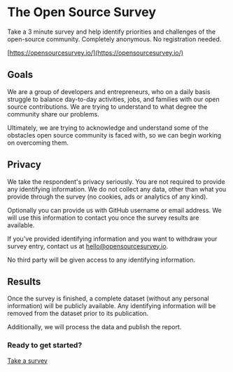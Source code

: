 # The Open Source Survey
Take a 3 minute survey and help identify priorities and challenges of the open-source community. Completely anonymous. No registration needed.

[https://opensourcesurvey.io/](https://opensourcesurvey.io/)

## Goals

We are a group of developers and entrepreneurs, who on a daily basis struggle to balance day-to-day activities, jobs, and families with our open source contributions. We are trying to understand to what degree the community share our problems.

Ultimately, we are trying to acknowledge and understand some of the obstacles open source community is faced with, so we can begin working on overcoming them.

## Privacy

We take the respondent's privacy seriously. You are not required to provide any identifying information. We do not collect any data, other than what you provide through the survey (no cookies, ads or analytics of any kind).

Optionally you can provide us with GitHub username or email address. We will use this information to contact you once the survey results are available.

If you’ve provided identifying information and you want to withdraw your survey entry, contact us at hello@opensourcesurvey.io.

No third party will be given access to any identifying information.

## Results

Once the survey is finished, a complete dataset (without any personal information) will be publicly available. Any identifying information will be removed from the dataset prior to its publication.

Additionally, we will process the data and publish the report.

### Ready to get started?

[Take a survey](https://opensourcesurvey.io/)

